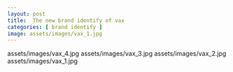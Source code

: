 ```yaml
---
layout: post
title:  The new brand identify of vax
categories: [ brand identify ]
image: assets/images/vax_1.jpg
---
```

assets/images/vax_4.jpg
assets/images/vax_3.jpg
assets/images/vax_2.jpg
assets/images/vax_1.jpg
